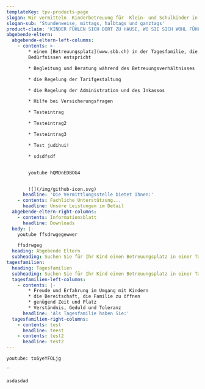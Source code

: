 ```yaml
---
templateKey: tpv-products-page
slogan: Wir vermitteln  Kinderbetreuung für  Klein- und Schulkinder in  Tagesfamilien.
slogan-sub: 'Stundenweise, mittags, halbtags und ganztags'
product-claim: 'KINDER FÜHLEN SICH DORT ZU HAUSE, WO SIE SICH WOHL FÜHLEN.!'
abgebende-eltern:
  abgebende-eltern-left-columns:
    - contents: >-
        * einen [Betreuungsplatz](www.sbb.ch) in der Tagesfamilie, die Ihren
        Bedürfnissen entspricht

        * Begleitung und Beratung während des Betreuungsverhältnisses

        * die Regelung der Tarifgestaltung

        * die Regelung der Administration und des Inkassos

        * Hilfe bei Versicherungsfragen

        * Testeintrag

        * Testeintrag2

        * Testeintrag3

        * Test judihui!

        * sdsdfsdf


        youtube hQMDnEDBOG4


        ![](/img/github-icon.svg)
      headline: 'Die Vermittlungsstelle bietet Ihnen:'
    - contents: Fachliche Unterstützung...
      headline: Unsere Leistungen im Detail
  abgebende-eltern-right-columns:
    - contents: Informationsblatt
      headline: Downloads
  body: |-
    youtube ffsdrwgegewwer

    ffsdrwgeg
  heading: Abgebende Eltern
  subheading: Suchen Sie für Ihr Kind einen Betreuungsplatz in einer Tagesfamilie?
tagesfamilien:
  heading: Tagesfamilien
  subheading: Suchen Sie für Ihr Kind einen Betreuungsplatz in einer Tagesfamilie?
  tagesfamilien-left-columns:
    - contents: |-
        * Freude und Erfahrung im Umgang mit Kindern
        * die Bereitschaft, die Familie zu öffnen
        * genügend Zeit und Platz
        * Verständnis, Geduld und Toleranz
      headline: 'Als Tagesfamilie haben Sie:'
  tagesfamilien-right-columns:
    - contents: test
      headline: teest
    - contents: test2
      headline: test2
---
```

`youtube: tx6yeYFOLjg`

``

`asdasdad`
